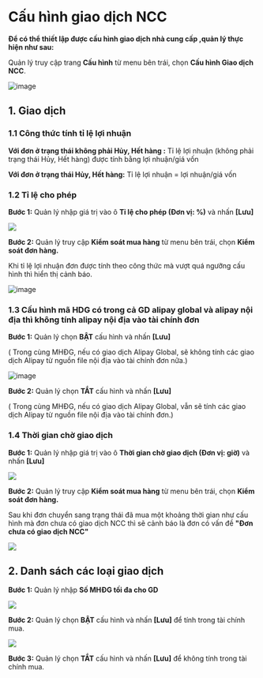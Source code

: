 # Cấu hình giao dịch NCC

**Để có thể thiết lập được cấu hình giao dịch nhà cung cấp ,quản lý thực hiện như sau:**

Quản lý truy cập trang **Cấu hình** từ menu bên trái, chọn **Cấu hình Giao dịch NCC**.

![image](https://user-images.githubusercontent.com/75475064/106553526-22298b80-654c-11eb-8465-8e45561c1526.png)

## 1. Giao dịch

### 1.1 Công thức tính tỉ lệ lợi nhuận

**Với đơn ở trạng thái không phải Hủy, Hết hàng :** Tỉ lệ lợi nhuận \(không phải trạng thái Hủy, Hết hàng\) được tính bằng lợi nhuận/giá vốn

**Với đơn ở trạng thái Hủy, Hết hàng:** Tỉ lệ lợi nhuận = lợi nhuận/giá vốn

### 1.2 Tỉ lệ cho phép

**Bước 1:** Quản lý nhập giá trị vào ô **Tỉ lệ cho phép \(Đơn vị: %\)** và nhấn **\[Lưu\]**

![](https://user-images.githubusercontent.com/75475064/106563359-3bd3ce80-655e-11eb-9253-f1efd588022b.png)

**Bước 2:** Quản lý truy cập **Kiểm soát mua hàng** từ menu bên trái, chọn **Kiểm soát đơn hàng.**

Khi tỉ lệ lợi nhuận đơn được tính theo công thức mà vượt quá ngưỡng cấu hình thì hiển thị cảnh báo.

![image](https://user-images.githubusercontent.com/75475064/106577932-8b6fc580-6571-11eb-8970-c5cf7207c52b.png)

### 1.3 Cấu hình mã HDG có trong cả GD alipay global và alipay nội địa thì không tính alipay nội địa vào tài chính đơn

**Bước 1:** Quản lý chọn **BẬT** cấu hình và nhấn **\[Lưu\]**

\( Trong cùng MHĐG, nếu có giao dịch Alipay Global, sẽ không tính các giao dịch Alipay từ nguồn file nội địa vào tài chính đơn nữa.\)

![image](https://user-images.githubusercontent.com/75475064/106569420-13040700-6567-11eb-8c3c-7f7b10eaf712.png)

**Bước 2:** Quản lý chọn **TẮT** cấu hình và nhấn **\[Lưu\]**

\( Trong cùng MHĐG, nếu có giao dịch Alipay Global, vẫn sẽ tính các giao dịch Alipay từ nguồn file nội địa vào tài chính đơn.\)

### 1.4 Thời gian chờ giao dịch

**Bước 1:** Quản lý nhập giá trị vào ô **Thời gian chờ giao dịch \(Đơn vị: giờ\)** và nhấn **\[Lưu\]**

![](https://user-images.githubusercontent.com/75475064/106570113-09c76a00-6568-11eb-9178-61a31889ef2a.png)

**Bước 2:** Quản lý truy cập **Kiểm soát mua hàng** từ menu bên trái, chọn **Kiểm soát đơn hàng.**

Sau khi đơn chuyển sang trạng thái đã mua một khoảng thời gian như cấu hình mà đơn chưa có giao dịch NCC thì sẽ cảnh báo là đơn có vấn đề **"Đơn chưa có giao dịch NCC"**

![](https://user-images.githubusercontent.com/75475064/106577759-55324600-6571-11eb-92f4-b3a3b55c10e6.png)

## 2. Danh sách các loại giao dịch

**Bước 1:** Quản lý nhập **Số MHĐG tối đa cho GD**

![](https://user-images.githubusercontent.com/75475064/106575633-e227d000-656e-11eb-956a-ee39bbc7d2b5.png)

**Bước 2:** Quản lý chọn **BẬT** cấu hình và nhấn **\[Lưu\]** để tính trong tài chính mua.

![](https://user-images.githubusercontent.com/75475064/106575685-eeac2880-656e-11eb-85c3-865d6f67249f.png)

**Bước 3:** Quản lý chọn **TẮT** cấu hình và nhấn **\[Lưu\]** để không tính trong tài chính mua.

